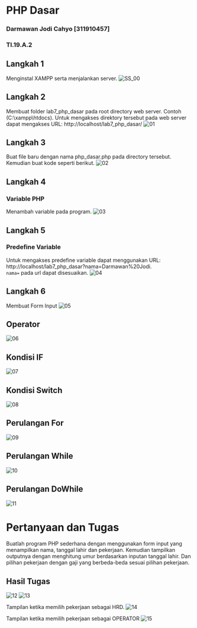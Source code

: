 # PHP Dasar

### Darmawan Jodi Cahyo [311910457]

### TI.19.A.2

## Langkah 1
Menginstal XAMPP serta menjalankan server.
![SS_00](https://user-images.githubusercontent.com/56252129/123761050-a4479180-d8eb-11eb-8966-e30dcae4c472.JPG)

## Langkah 2
Membuat folder lab7_php_dasar pada root directory web server. Contoh (C:\xampp\htdocs).
Untuk mengakses direktory tersebut pada web server dapat mengakses URL: http://localhost/lab7_php_dasar/
![01](https://user-images.githubusercontent.com/56252129/123760664-474bdb80-d8eb-11eb-85ea-6abc847285db.PNG)

## Langkah 3
Buat file baru dengan nama php_dasar.php pada directory tersebut. Kemudian buat kode seperti berikut. 
![02](https://user-images.githubusercontent.com/56252129/123761261-d78a2080-d8eb-11eb-8eef-79fe714a1939.PNG)

## Langkah 4
### Variable PHP
Menambah variable pada program.
![03](https://user-images.githubusercontent.com/56252129/123761303-e375e280-d8eb-11eb-955e-595c243eee81.PNG)

## Langkah 5
### Predefine Variable
Untuk mengakses predefine variable dapat menggunakan URL: http://localhost/lab7_php_dasar?nama=Darmawan%20Jodi.</br>
`nama=` pada url dapat disesuaikan.
![04](https://user-images.githubusercontent.com/56252129/123761520-17510800-d8ec-11eb-91dd-f52060136bf5.PNG)

## Langkah 6
Membuat Form Input
![05](https://user-images.githubusercontent.com/56252129/123761658-3bace480-d8ec-11eb-8e5c-5d3645504f46.PNG)

## Operator
![06](https://user-images.githubusercontent.com/56252129/123792865-4b87f100-d90b-11eb-9030-411e4d100a2b.PNG)

## Kondisi IF
![07](https://user-images.githubusercontent.com/56252129/123792919-5c386700-d90b-11eb-943a-697a0442e238.PNG)

## Kondisi Switch
![08](https://user-images.githubusercontent.com/56252129/123792954-68bcbf80-d90b-11eb-8eec-d79f9ef04e1d.PNG)

## Perulangan For
![09](https://user-images.githubusercontent.com/56252129/123793004-74a88180-d90b-11eb-96d6-5981eb295092.PNG)

## Perulangan While
![10](https://user-images.githubusercontent.com/56252129/123793041-7eca8000-d90b-11eb-9814-b93c4f5b3928.PNG)

## Perulangan DoWhile
![11](https://user-images.githubusercontent.com/56252129/123793089-8a1dab80-d90b-11eb-8171-926bb556170e.PNG)

# Pertanyaan dan Tugas
Buatlah program PHP sederhana dengan menggunakan form input yang menampilkan nama, tanggal lahir dan pekerjaan. Kemudian tampilkan outputnya dengan menghitung umur berdasarkan inputan tanggal lahir. Dan pilihan pekerjaan dengan gaji yang berbeda-beda sesuai pilihan pekerjaan.

## Hasil Tugas
![12](https://user-images.githubusercontent.com/56252129/123793137-986bc780-d90b-11eb-8466-4da6cde6f99b.PNG)
![13](https://user-images.githubusercontent.com/56252129/123793183-a4578980-d90b-11eb-9aaa-b44badcad0b6.PNG)

Tampilan ketika memilih pekerjaan sebagai HRD.
![14](https://user-images.githubusercontent.com/56252129/123793276-bafde080-d90b-11eb-8c4b-4b22b67975ab.PNG)

Tampilan ketika memilih pekerjaan sebagai OPERATOR
![15](https://user-images.githubusercontent.com/56252129/123793311-c3eeb200-d90b-11eb-8da6-4c9e9a7cb369.PNG)
